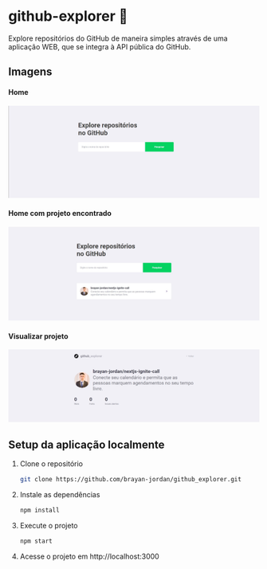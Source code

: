 # github-explorer 🧭

Explore repositórios do GitHub de maneira simples através de uma aplicação WEB, que se integra à API pública do GitHub.

## Imagens

#### Home
![Home](https://raw.githubusercontent.com/brayan-jordan/github_explorer/master/docs/home_empty.jpg)

#### Home com projeto encontrado
![Home com projeto encontrado](https://raw.githubusercontent.com/brayan-jordan/github_explorer/master/docs/home_with_project.jpg)

#### Visualizar projeto
![Visualizar projeto](https://raw.githubusercontent.com/brayan-jordan/github_explorer/master/docs/project.jpg)

## Setup da aplicação localmente

1. Clone o repositório
    ```bash
    git clone https://github.com/brayan-jordan/github_explorer.git
    ```
2. Instale as dependências 
    ```bash
    npm install
    ```
3. Execute o projeto
    ```bash
    npm start
    ```
4. Acesse o projeto em http://localhost:3000
